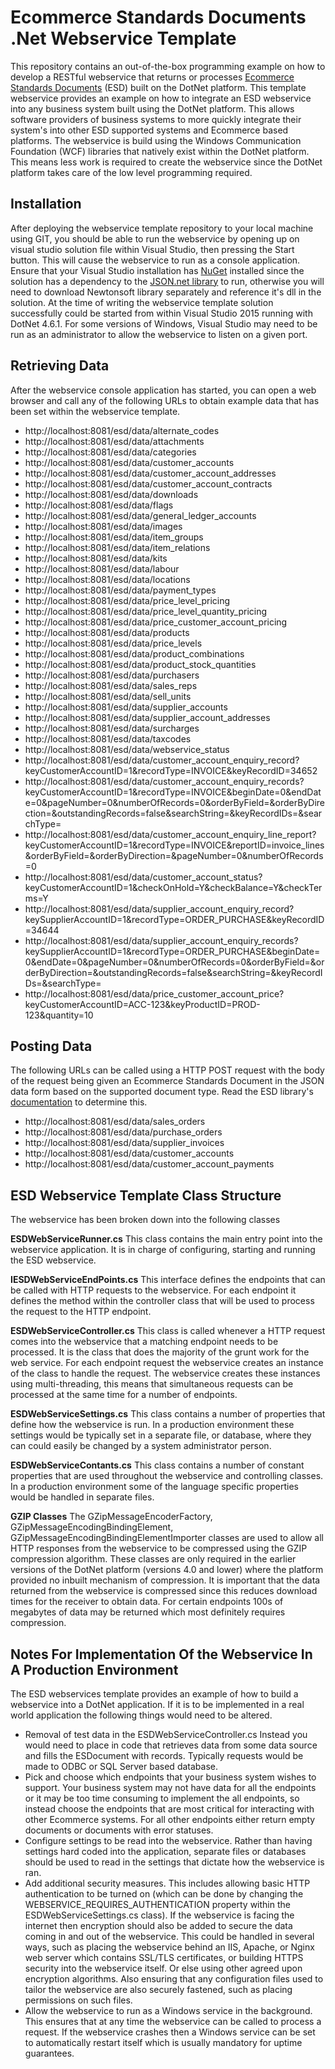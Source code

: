 # Ecommerce Standards Documents .Net Webservice Template
This repository contains an out-of-the-box programming example on how to develop a RESTful webservice that returns or processes [Ecommerce Standards Documents](https://github.com/squizzdotcom/ecommerce-standards-documents-dotnet-library) (ESD) built on the DotNet platform. 
This template webservice provides an example on how to integrate an ESD webservice into any business system built using the DotNet platform. This allows software providers of business systems to more quickly integrate their system's into other ESD supported systems and Ecommerce based platforms.
The webservice is build using the Windows Communication Foundation (WCF) libraries that natively exist within the DotNet platform. This means less work is required to create the webservice since the DotNet platform takes care of the low level programming required.

## Installation
After deploying the webservice template repository to your local machine using GIT, you should be able to run the webservice by opening up on visual studio solution file within Visual Studio, then pressing the Start button. This will cause the webservice to run as a console application. Ensure that your Visual Studio installation has [NuGet](https://www.nuget.org/) installed since the solution has a dependency to the [JSON.net library](https://github.com/JamesNK/Newtonsoft.Json) to run, otherwise you will need to download Newtonsoft library separately and reference it's dll in the solution. At the time of writing the webservice template solution successfully could be started from within Visual Studio 2015 running with DotNet 4.6.1. For some versions of Windows, Visual Studio may need to be run as an administrator to allow the webservice to listen on a given port.

## Retrieving Data
After the webservice console application has started, you can open a web browser and call any of the following URLs to obtain example data that has been set within the webservice template.

* http://localhost:8081/esd/data/alternate_codes
* http://localhost:8081/esd/data/attachments
* http://localhost:8081/esd/data/categories
* http://localhost:8081/esd/data/customer_accounts
* http://localhost:8081/esd/data/customer_account_addresses
* http://localhost:8081/esd/data/customer_account_contracts
* http://localhost:8081/esd/data/downloads
* http://localhost:8081/esd/data/flags
* http://localhost:8081/esd/data/general_ledger_accounts
* http://localhost:8081/esd/data/images
* http://localhost:8081/esd/data/item_groups
* http://localhost:8081/esd/data/item_relations
* http://localhost:8081/esd/data/kits
* http://localhost:8081/esd/data/labour
* http://localhost:8081/esd/data/locations
* http://localhost:8081/esd/data/payment_types
* http://localhost:8081/esd/data/price_level_pricing
* http://localhost:8081/esd/data/price_level_quantity_pricing
* http://localhost:8081/esd/data/price_customer_account_pricing
* http://localhost:8081/esd/data/products
* http://localhost:8081/esd/data/price_levels
* http://localhost:8081/esd/data/product_combinations
* http://localhost:8081/esd/data/product_stock_quantities
* http://localhost:8081/esd/data/purchasers
* http://localhost:8081/esd/data/sales_reps
* http://localhost:8081/esd/data/sell_units
* http://localhost:8081/esd/data/supplier_accounts
* http://localhost:8081/esd/data/supplier_account_addresses
* http://localhost:8081/esd/data/surcharges
* http://localhost:8081/esd/data/taxcodes
* http://localhost:8081/esd/data/webservice_status
* http://localhost:8081/esd/data/customer_account_enquiry_record?keyCustomerAccountID=1&recordType=INVOICE&keyRecordID=34652
* http://localhost:8081/esd/data/customer_account_enquiry_records?keyCustomerAccountID=1&recordType=INVOICE&beginDate=0&endDate=0&pageNumber=0&numberOfRecords=0&orderByField=&orderByDirection=&outstandingRecords=false&searchString=&keyRecordIDs=&searchType=
* http://localhost:8081/esd/data/customer_account_enquiry_line_report?keyCustomerAccountID=1&recordType=INVOICE&reportID=invoice_lines&orderByField=&orderByDirection=&pageNumber=0&numberOfRecords=0
* http://localhost:8081/esd/data/customer_account_status?keyCustomerAccountID=1&checkOnHold=Y&checkBalance=Y&checkTerms=Y
* http://localhost:8081/esd/data/supplier_account_enquiry_record?keySupplierAccountID=1&recordType=ORDER_PURCHASE&keyRecordID=34644
* http://localhost:8081/esd/data/supplier_account_enquiry_records?keySupplierAccountID=1&recordType=ORDER_PURCHASE&beginDate=0&endDate=0&pageNumber=0&numberOfRecords=0&orderByField=&orderByDirection=&outstandingRecords=false&searchString=&keyRecordIDs=&searchType=
* http://localhost:8081/esd/data/price_customer_account_price?keyCustomerAccountID=ACC-123&keyProductID=PROD-123&quantity=10

## Posting Data
The following URLs can be called using a HTTP POST request with the body of the request being given an Ecommerce Standards Document in the JSON data form based on the supported document type. Read the ESD library's [documentation](https://www.squizz.com/esd/index.html) to determine this.
* http://localhost:8081/esd/data/sales_orders
* http://localhost:8081/esd/data/purchase_orders
* http://localhost:8081/esd/data/supplier_invoices
* http://localhost:8081/esd/data/customer_accounts
* http://localhost:8081/esd/data/customer_account_payments

## ESD Webservice Template Class Structure
The webservice has been broken down into the following classes

**ESDWebServiceRunner.cs**
This class contains the main entry point into the webservice application. It is in charge of configuring, starting and running the ESD webservice.

**IESDWebServiceEndPoints.cs**
This interface defines the endpoints that can be called with HTTP requests to the webservice. For each endpoint it defines the method within the controller class that will be used to process the request to the HTTP endpoint. 

**ESDWebServiceController.cs**
This class is called whenever a HTTP request comes into the webservice that a matching endpoint needs to be processed. It is the class that does the majority of the grunt work for the web service. For each endpoint request the webservice creates an instance of the class to handle the request. The webservice creates these instances using multi-threading, this means that simultaneous requests can be processed at the same time for a number of endpoints.

**ESDWebServiceSettings.cs**
This class contains a number of properties that define how the webservice is run. In a production environment these settings would be typically set in a separate file, or database, where they can could easily be changed by a system administrator person.

**ESDWebServiceContants.cs**
This class contains a number of constant properties that are used throughout the webservice and controlling classes. In a production environment some of the language specific properties would be handled in separate files.

**GZIP Classes**
The GZipMessageEncoderFactory, GZipMessageEncodingBindingElement, GZipMessageEncodingBindingElementImporter classes are used to allow all HTTP responses from the webservice to be compressed using the GZIP compression algorithm. These classes are only required in the earlier versions of the DotNet platform (versions 4.0 and lower) where the platform provided no inbuilt mechanism of compression. It is important that the data returned from the webservice is compressed since this reduces download times for the receiver to obtain data. For certain endpoints 100s of megabytes of data may be returned which most definitely requires compression.

## Notes For Implementation Of the Webservice In A Production Environment
The ESD webservices template provides an example of how to build a webservice into a DotNet application. If it is to be implemented in a real world application the following things would need to be altered.
* Removal of test data in the ESDWebServiceController.cs Instead you would need to place in code that retrieves data from some data source and fills the ESDocument with records. Typically requests would be made to ODBC or SQL Server based database.
* Pick and choose which endpoints that your business system wishes to support. Your business system may not have data for all the endpoints or it may be too time consuming to implement the all endpoints, so instead choose the endpoints that are most critical for interacting with other Ecommerce systems. For all other endpoints either return empty documents or documents with error statuses.
* Configure settings to be read into the webservice. Rather than having settings hard coded into the application, separate files or databases should be used to read in the settings that dictate how the webservice is ran.
* Add additional security measures. This includes allowing basic HTTP authentication to be turned on (which can be done by changing the WEBSERVICE_REQUIRES_AUTHENTICATION property within the ESDWebServiceSettings.cs class). If the webservice is facing the internet then encryption should also be added to secure the data coming in and out of the webservice. This could be handled in several ways, such as placing the webservice behind an IIS, Apache, or Nginx web server which contains SSL/TLS certificates, or building HTTPS security into the webservice itself. Or else using other agreed upon encryption algorithms. Also ensuring that any configuration files used to tailor the webservice are also securely fastened, such as placing permissions on such files.
* Allow the webservice to run as a Windows service in the background. This ensures that at any time the webservice can be called to process a request. If the webservice crashes then a Windows service can be set to automatically restart itself which is usually mandatory for uptime guarantees. 

